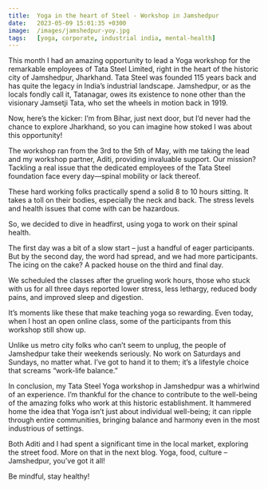 ```yaml
---
title:  Yoga in the heart of Steel - Workshop in Jamshedpur
date:   2023-05-09 15:01:35 +0300
image:  /images/jamshedpur-yoy.jpg
tags:   [yoga, corporate, industrial india, mental-health]
---
```


This month I had an amazing opportunity to lead a Yoga workshop for the remarkable employees of Tata Steel Limited, right in the heart of the historic city of Jamshedpur, Jharkhand. Tata Steel was founded 115 years back and has quite the legacy in India’s industrial landscape. Jamshedpur, or as the locals fondly call it, Tatanagar, owes its existence to none other than the visionary Jamsetji Tata, who set the wheels in motion back in 1919.

Now, here’s the kicker: I’m from Bihar, just next door, but I’d never had the chance to explore Jharkhand, so you can imagine how stoked I was about this opportunity!

The workshop ran from the 3rd to the 5th of May, with me taking the lead and my workshop partner, Aditi, providing invaluable support. Our mission? Tackling a real issue that the dedicated employees of the Tata Steel foundation face every day—spinal mobility or lack thereof.

These hard working folks practically spend a solid 8 to 10 hours sitting. It takes a toll on their bodies, especially the neck and back. The stress levels and health issues that come with can be hazardous.

So, we decided to dive in headfirst, using yoga to work on their spinal health.

The first day was a bit of a slow start – just a handful of eager participants. But by the second day, the word had spread, and we had more participants. The icing on the cake? A packed house on the third and final day.

We scheduled the classes after the grueling work hours, those who stuck with us for all three days reported lower stress, less lethargy, reduced body pains, and improved sleep and digestion.

It’s moments like these that make teaching yoga so rewarding. Even today, when I host an open online class, some of the participants from this workshop still show up.

Unlike us metro city folks who can’t seem to unplug, the people of Jamshedpur take their weekends seriously. No work on Saturdays and Sundays, no matter what. I’ve got to hand it to them; it’s a lifestyle choice that screams “work-life balance.”

In conclusion, my Tata Steel Yoga workshop in Jamshedpur was a whirlwind of an experience. I’m thankful for the chance to contribute to the well-being of the amazing folks who work at this historic establishment. It hammered home the idea that Yoga isn’t just about individual well-being; it can ripple through entire communities, bringing balance and harmony even in the most industrious of settings.

Both Aditi and I had spent a significant time in the local market, exploring the street food. More on that in the next blog. Yoga, food, culture – Jamshedpur, you’ve got it all!

Be mindful, stay healthy!
